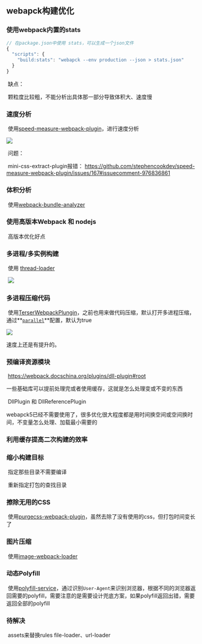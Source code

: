 ## webapck构建优化

### 使用webpack内置的stats

```js
// 在package.json中使用 stats，可以生成一个json文件
{
  "scripts": {
    "build:stats": "webapck --env production --json > stats.json"
  }
}
```

​	缺点：

​		颗粒度比较粗，不能分析出具体那一部分导致体积大、速度慢

### 速度分析

​	使用[speed-measure-webpack-plugin](https://www.npmjs.com/package/speed-measure-webpack-plugin)，进行速度分析

![](https://s2.loli.net/2022/07/25/4I7sHGChoStnQWg.png)

​	问题：

​			mini-css-extract-plugin报错： https://github.com/stephencookdev/speed-measure-webpack-plugin/issues/167#issuecomment-976836861

### 体积分析

​	使用[webpack-bundle-analyzer](https://www.npmjs.com/package/webpack-bundle-analyzer)

### 使用高版本Webpack 和 nodejs

​	高版本优化好点

### 多进程/多实例构建

​	使用 [thread-loader](https://webpack.docschina.org/loaders/thread-loader/#root)

​	![](https://s2.loli.net/2022/07/26/jgLPd3QqmlJsyv1.png)

### 多进程压缩代码

​	使用[TerserWebpackPlungin](https://webpack.docschina.org/plugins/terser-webpack-plugin/#parallel)，之前也用来做代码压缩，默认打开多进程压缩，通过**[`parallel`](https://webpack.docschina.org/plugins/terser-webpack-plugin/#parallel)**配置，默认为true

![](https://s2.loli.net/2022/07/26/dfXptVe5xzvSaNF.png)

速度上还是有提升的。

### 预编译资源模块

​	https://webpack.docschina.org/plugins/dll-plugin#root

​	一些基础库可以提前处理完或者使用缓存，这就是怎么处理变或不变的东西

​	DllPlugin 和 DllReferencePlugin

​	webapck5已经不需要使用了，很多优化很大程度都是用时间换空间或空间换时间，不变量怎么处理、加载最小需要的

### 利用缓存提高二次构建的效率



### 缩小构建目标

​	指定那些目录不需要编译

​	重新指定打包的查找目录

### 擦除无用的CSS

​	使用[purgecss-webpack-plugin](https://www.npmjs.com/package/purgecss-webpack-plugin)，虽然去除了没有使用的css，但打包时间变长了

### 图片压缩

​	使用[image-webpack-loader](https://www.npmjs.com/package/image-webpack-loader)



### 动态Polyfill

​	使用[polyfill-service](https://github.com/Financial-Times/polyfill-service)，通过识别`User-Agent`来识别浏览器，根据不同的浏览器返回需要的polyfill，需要注意的是需要设计兜底方案，如果polyfill返回出错，需要返回全部的polyfill



### 待解决

​	assets来替换rules file-loader、url-loader

​	